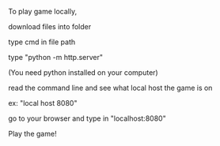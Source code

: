 To play game locally,

download files into folder

type cmd in file path

type "python -m http.server"

(You need python installed on your computer)

read the command line and see what local host the game is on

ex: "local host 8080"

go to your browser and type in "localhost:8080"

Play the game!
